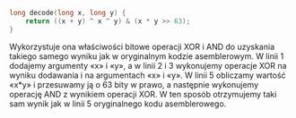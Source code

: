```C
long decode(long x, long y) {
    return ((x + y) ^ x ^ y) & (x * y >> 63);
}
```

Wykorzystuje ona właściwości bitowe operacji XOR i AND do uzyskania takiego samego wyniku jak w oryginalnym kodzie asemblerowym. W linii 1 dodajemy argumenty «x» i «y», a w linii 2 i 3 wykonujemy operacje XOR na wyniku dodawania i na argumentach «x» i «y». W linii 5 obliczamy wartość «x*y» i przesuwamy ją o 63 bity w prawo, a następnie wykonujemy operację AND z wynikiem operacji XOR. W ten sposób otrzymujemy taki sam wynik jak w linii 5 oryginalnego kodu asemblerowego.